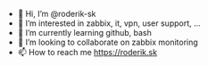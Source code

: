 - 👋 Hi, I’m @roderik-sk
- 👀 I’m interested in zabbix, it, vpn, user support, ...
- 🌱 I’m currently learning github, bash
- 💞️ I’m looking to collaborate on zabbix monitoring
- 📫 How to reach me https://roderik.sk

<!---
roderik-sk/roderik-sk is a ✨ special ✨ repository because its `README.md` (this file) appears on your GitHub profile.
You can click the Preview link to take a look at your changes.
--->
